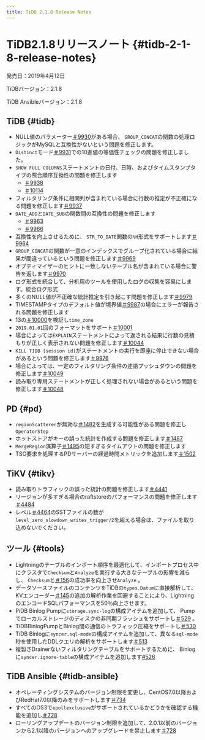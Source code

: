 ```yaml
---
title: TiDB 2.1.8 Release Notes
---
```


# TiDB2.1.8リリースノート {#tidb-2-1-8-release-notes}

発売日：2019年4月12日

TiDBバージョン：2.1.8

TiDB Ansibleバージョン：2.1.8

## TiDB {#tidb}

-   NULL値のパラメーター[＃9930](https://github.com/pingcap/tidb/pull/9930)がある場合、 `GROUP_CONCAT`の関数の処理ロジックがMySQLと互換性がないという問題を修正します。
-   `Distinct`モード[＃9931](https://github.com/pingcap/tidb/pull/9931)での10進値の等価性チェックの問題を修正しました。
-   `SHOW FULL COLUMNS`ステートメントの日付、日時、およびタイムスタンプタイプの照合順序互換性の問題を修正します
    -   [＃9938](https://github.com/pingcap/tidb/pull/9938)
    -   [＃10114](https://github.com/pingcap/tidb/pull/10114)
-   フィルタリング条件に相関列が含まれている場合に行数の推定が不正確になる問題を修正します[＃9937](https://github.com/pingcap/tidb/pull/9937)
-   `DATE_ADD`と`DATE_SUB`の関数間の互換性の問題を修正します
    -   [＃9963](https://github.com/pingcap/tidb/pull/9963)
    -   [＃9966](https://github.com/pingcap/tidb/pull/9966)
-   互換性を向上させるために、 `STR_TO_DATE`関数の`%H`形式をサポートします[＃9964](https://github.com/pingcap/tidb/pull/9964)
-   `GROUP_CONCAT`の関数が一意のインデックスでグループ化されている場合に結果が間違っているという問題を修正します[＃9969](https://github.com/pingcap/tidb/pull/9969)
-   オプティマイザーのヒントに一致しないテーブル名が含まれている場合に警告を返します[＃9970](https://github.com/pingcap/tidb/pull/9970)
-   ログ形式を統合して、分析用のツールを使用したログの収集を容易にします。統合ログ形式
-   多くのNULL値が不正確な統計推定を引き起こす問題を修正します[＃9979](https://github.com/pingcap/tidb/pull/9979)
-   TIMESTAMPタイプのデフォルト値が境界値[＃9987](https://github.com/pingcap/tidb/pull/9987)の場合にエラーが報告される問題を修正します
-   13の[＃10000](https://github.com/pingcap/tidb/pull/10000)を検証し`time_zone`
-   `2019.01.01`回のフォーマットをサポート[＃10001](https://github.com/pingcap/tidb/pull/10001)
-   場合によっては`EXPLAIN`ステートメントによって返される結果に行数の見積もりが正しく表示されない問題を修正します[＃10044](https://github.com/pingcap/tidb/pull/10044)
-   `KILL TIDB [session id]`がステートメントの実行を即座に停止できない場合があるという問題を修正します[＃9976](https://github.com/pingcap/tidb/pull/9976)
-   場合によっては、一定のフィルタリング条件の述語プッシュダウンの問題を修正します[＃10049](https://github.com/pingcap/tidb/pull/10049)
-   読み取り専用ステートメントが正しく処理されない場合があるという問題を修正します[＃10048](https://github.com/pingcap/tidb/pull/10048)

## PD {#pd}

-   `regionScatterer`が無効な[＃1482](https://github.com/pingcap/pd/pull/1482)を生成する可能性がある問題を修正し`OperatorStep`
-   ホットストアがキーの誤った統計を作成する問題を修正します[＃1487](https://github.com/pingcap/pd/pull/1487)
-   `MergeRegion`演算子[＃1495](https://github.com/pingcap/pd/pull/1495)の短すぎるタイムアウトの問題を修正します
-   TSO要求を処理するPDサーバーの経過時間メトリックを追加します[＃1502](https://github.com/pingcap/pd/pull/1502)

## TiKV {#tikv}

-   読み取りトラフィックの誤った統計の問題を修正します[＃4441](https://github.com/tikv/tikv/pull/4441)
-   リージョンが多すぎる場合のraftstoreのパフォーマンスの問題を修正します[＃4484](https://github.com/tikv/tikv/pull/4484)
-   レベル[＃4464](https://github.com/tikv/tikv/pull/4464)のSSTファイルの数が`level_zero_slowdown_writes_trigger/2`を超える場合は、ファイルを取り込めないでください。

## ツール {#tools}

-   Lightningのテーブルのインポート順序を最適化して、インポートプロセス中にクラスタで`Checksum`と`Analyze`を実行する大きなテーブルの影響を減らし、 `Checksum`と[＃156](https://github.com/pingcap/tidb-lightning/pull/156)の成功率を向上させ`Analyze` 。
-   データソースファイルのコンテンツをTiDBの`types.Datum`に直接解析して、KVエンコーダー[＃145](https://github.com/pingcap/tidb-lightning/pull/145)の追加の解析作業を回避することにより、LightningのエンコードSQLパフォーマンスを50％向上させます。
-   PiDB Binlog Pumpに`storage.sync-log`の構成アイテムを追加して、 Pumpでローカルストレージのディスクの非同期フラッシュをサポートし[＃529](https://github.com/pingcap/tidb-binlog/pull/529) 。
-   TiDBBinlogPumpとBinlog間の通信のトラフィック圧縮をサポートし[＃530](https://github.com/pingcap/tidb-binlog/pull/530)
-   TiDB Binlogに`syncer.sql-mode`の構成アイテムを追加して、異なる`sql-mode`秒を使用したDDLクエリの解析をサポートします[＃513](https://github.com/pingcap/tidb-binlog/pull/513)
-   複製さDrainerないフィルタリングテーブルをサポートするために、 Binlogに`syncer.ignore-table`の構成アイテムを追加します[#526](https://github.com/pingcap/tidb-binlog/pull/526)

## TiDB Ansible {#tidb-ansible}

-   オペレーティングシステムのバージョン制限を変更し、CentOS7.0以降およびRedHat7.0以降のみをサポートします[＃734](https://github.com/pingcap/tidb-ansible/pull/734)
-   すべてのOS3で`epollexclusive`がサポートされているかどうかを確認する機能を追加し[＃728](https://github.com/pingcap/tidb-ansible/pull/728)
-   ローリングアップデートのバージョン制限を追加して、2.0.1以前のバージョンから2.1以降のバージョンへのアップグレードを禁止します[＃728](https://github.com/pingcap/tidb-ansible/pull/728)
